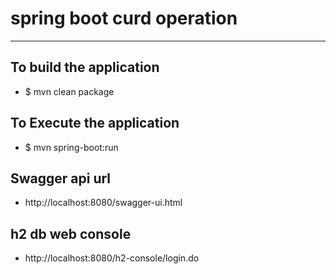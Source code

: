 
# spring boot curd operation 

---

## To build the application
* $ mvn clean package
## To Execute the application
* $ mvn spring-boot:run
## Swagger api url
* http://localhost:8080/swagger-ui.html
## h2 db web console
* http://localhost:8080/h2-console/login.do
